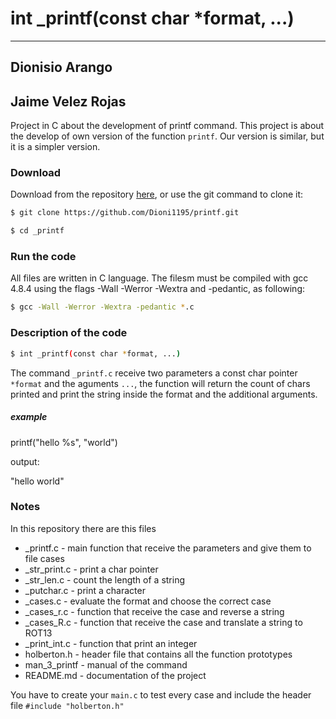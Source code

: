 # int _printf(const char *format, ...)
---
## Dionisio Arango
## Jaime Velez Rojas
Project in C about the development of printf command. This project is about the develop of own version of the function `printf`. Our version is similar, but it is a simpler version.

###  Download
Download from the repository [here](https://github.com/Dioni1195/printf), or use the git command to clone it:
```sh
$ git clone https://github.com/Dioni1195/printf.git
```
```sh
$ cd _printf
```

### Run the code
All files are written in C language.
The filesm must be compiled with gcc 4.8.4 using the flags -Wall -Werror -Wextra and -pedantic, as following:
```sh
$ gcc -Wall -Werror -Wextra -pedantic *.c
```
### Description of the code
```sh
$ int _printf(const char *format, ...)
```
The command `_printf.c` receive two parameters a const char pointer `*format` and the aguments `...`, the function will return  the count of chars printed and print the string inside the format and the additional arguments.

##### example

printf("hello %s", "world")

output:

"hello world"

### Notes
In this repository there are this files
 - _printf.c - main function that receive the parameters and give them to file cases
 - _str_print.c - print a char pointer
 - _str_len.c - count the length of a string
 - _putchar.c - print a character
 - _cases.c - evaluate the format and choose the correct case
 - _cases_r.c - function that receive the case and reverse a string
 - _cases_R.c - function that receive the case and translate a string to ROT13
 - _print_int.c - function that print an integer
 - holberton.h - header file that contains all the function prototypes
 - man_3_printf - manual of the command
 - README.md - documentation of the project

You have to create your `main.c` to test every case and include the header file `#include "holberton.h"`

